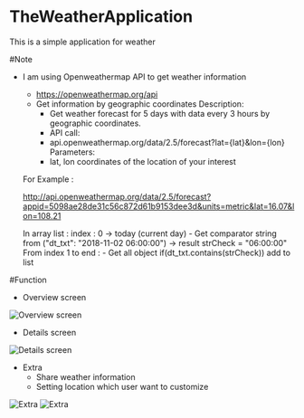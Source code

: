 # TheWeatherApplication
This is a simple application for weather

#Note
- I am using Openweathermap API to get weather information
	* https://openweathermap.org/api
	- Get information by geographic coordinates
		Description:
		- Get weather forecast for 5 days with data every 3 hours by geographic coordinates.
		- API call:
		- api.openweathermap.org/data/2.5/forecast?lat={lat}&lon={lon}
		Parameters:
		- lat, lon coordinates of the location of your interest
		
	For Example : 
	
	http://api.openweathermap.org/data/2.5/forecast?appid=5098ae28de31c56c872d61b9153dee3d&units=metric&lat=16.07&lon=108.21
	
	In array list :
	index : 0 -> today (current day)
		- Get comparator string from ("dt_txt": "2018-11-02 06:00:00") -> result strCheck = "06:00:00"
	From index 1 to end :
		- Get all object
			if(dt_txt.contains(strCheck))
				add to list
				
#Function 
- Overview screen

![Overview screen](screenshots/Screenshot_20181102-113302.png "Overview screen")

- Details screen 

![Details screen](screenshots/Screenshot_20181102-113313.png "Details screen")

- Extra
	- Share weather information
	- Setting location which user want to customize 
	
![Extra](screenshots/Screenshot_20181102-113318.png "Extra")
![Extra](screenshots/Screenshot_20181102-113327.png "Extra")
